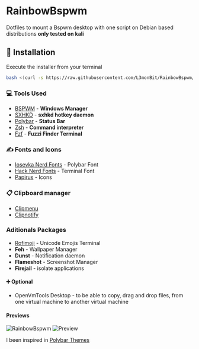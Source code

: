# RainbowBspwm
Dotfiles to mount a Bspwm desktop with one script on Debian based distributions **only tested on kali**

## 🔧 Installation
Execute the installer from your terminal 

```bash
bash <(curl -s https://raw.githubusercontent.com/L3monBit/RainbowBspwm/main/install.sh)
```

### 💻 Tools Used
* [BSPWM](https://github.com/baskerville/bspwm) -  **Windows Manager**
* [SXHKD](https://github.com/baskerville/bspwm) - **sxhkd hotkey daemon**
* [Polybar](https://github.com/polybar/polybar) - **Status Bar**
* [Zsh]() - **Command interpreter**
* [Fzf](https://github.com/junegunn/fzf) - **Fuzzi Finder Terminal**

### ✍ Fonts and Icons
* [Iosevka Nerd Fonts](https://www.nerdfonts.com/) - Polybar Font
* [Hack Nerd Fonts](https://www.nerdfonts.com/) - Terminal Font
* [Papirus](https://github.com/PapirusDevelopmentTeam/papirus-icon-theme) - Icons

### 📋 Clipboard manager 
* [Clipmenu](https://github.com/cdown/clipmenu)
* [Clipnotify](https://github.com/cdown/clipnotify)

### Aditionals Packages
* [Rofimoji](https://github.com/fdw/rofimoji) - Unicode Emojis Terminal
*  **Feh** - Wallpaper Manager
*  **Dunst** - Notification daemon
*  **Flameshot** - Screenshot Manager
*  **Firejail** - isolate applications

#### ➕ Optional
* OpenVmTools Desktop - to be able to copy, drag and drop files, from one virtual machine to another virtual machine

#### Previews

![RainbowBspwm](https://github.com/L3monBit/RainbowBspwm/blob/main/Preview/RainBowBspwm.png)
![Preview](https://github.com/L3monBit/RainbowBspwm/blob/main/Preview/20220102_142105.gif)

I been inspired in [Polybar Themes](https://github.com/adi1090x/polybar-themes) 

